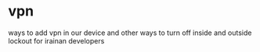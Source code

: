 # vpn
ways to add vpn in our device and other ways to turn off inside and outside lockout for irainan developers
